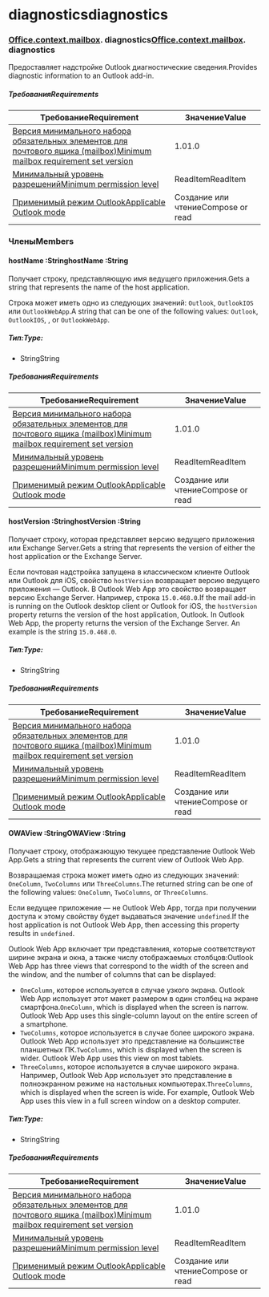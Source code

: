 
# <a name="diagnostics"></a><span data-ttu-id="0a05f-101">diagnostics</span><span class="sxs-lookup"><span data-stu-id="0a05f-101">diagnostics</span></span>

### <span data-ttu-id="0a05f-p101">[Office](Office.md)[.context](Office.context.md)[.mailbox](Office.context.mailbox.md). diagnostics</span><span class="sxs-lookup"><span data-stu-id="0a05f-p101">[Office](Office.md)[.context](Office.context.md)[.mailbox](Office.context.mailbox.md). diagnostics</span></span>

<span data-ttu-id="0a05f-104">Предоставляет надстройке Outlook диагностические сведения.</span><span class="sxs-lookup"><span data-stu-id="0a05f-104">Provides diagnostic information to an Outlook add-in.</span></span>

##### <a name="requirements"></a><span data-ttu-id="0a05f-105">Требования</span><span class="sxs-lookup"><span data-stu-id="0a05f-105">Requirements</span></span>

|<span data-ttu-id="0a05f-106">Требование</span><span class="sxs-lookup"><span data-stu-id="0a05f-106">Requirement</span></span>| <span data-ttu-id="0a05f-107">Значение</span><span class="sxs-lookup"><span data-stu-id="0a05f-107">Value</span></span>|
|---|---|
|[<span data-ttu-id="0a05f-108">Версия минимального набора обязательных элементов для почтового ящика (mailbox)</span><span class="sxs-lookup"><span data-stu-id="0a05f-108">Minimum mailbox requirement set version</span></span>](/office/dev/add-ins/reference/requirement-sets/outlook-api-requirement-sets)| <span data-ttu-id="0a05f-109">1.0</span><span class="sxs-lookup"><span data-stu-id="0a05f-109">1.0</span></span>|
|[<span data-ttu-id="0a05f-110">Минимальный уровень разрешений</span><span class="sxs-lookup"><span data-stu-id="0a05f-110">Minimum permission level</span></span>](https://docs.microsoft.com/outlook/add-ins/understanding-outlook-add-in-permissions)| <span data-ttu-id="0a05f-111">ReadItem</span><span class="sxs-lookup"><span data-stu-id="0a05f-111">ReadItem</span></span>|
|[<span data-ttu-id="0a05f-112">Применимый режим Outlook</span><span class="sxs-lookup"><span data-stu-id="0a05f-112">Applicable Outlook mode</span></span>](https://docs.microsoft.com/outlook/add-ins/#extension-points)| <span data-ttu-id="0a05f-113">Cоздание или чтение</span><span class="sxs-lookup"><span data-stu-id="0a05f-113">Compose or read</span></span>|

### <a name="members"></a><span data-ttu-id="0a05f-114">Члены</span><span class="sxs-lookup"><span data-stu-id="0a05f-114">Members</span></span>

####  <a name="hostname-string"></a><span data-ttu-id="0a05f-115">hostName :String</span><span class="sxs-lookup"><span data-stu-id="0a05f-115">hostName :String</span></span>

<span data-ttu-id="0a05f-116">Получает строку, представляющую имя ведущего приложения.</span><span class="sxs-lookup"><span data-stu-id="0a05f-116">Gets a string that represents the name of the host application.</span></span>

<span data-ttu-id="0a05f-117">Строка может иметь одно из следующих значений: `Outlook`, `OutlookIOS` или `OutlookWebApp`.</span><span class="sxs-lookup"><span data-stu-id="0a05f-117">A string that can be one of the following values: `Outlook`, `OutlookIOS`, , or `OutlookWebApp`.</span></span>

##### <a name="type"></a><span data-ttu-id="0a05f-118">Тип:</span><span class="sxs-lookup"><span data-stu-id="0a05f-118">Type:</span></span>

*   <span data-ttu-id="0a05f-119">String</span><span class="sxs-lookup"><span data-stu-id="0a05f-119">String</span></span>

##### <a name="requirements"></a><span data-ttu-id="0a05f-120">Требования</span><span class="sxs-lookup"><span data-stu-id="0a05f-120">Requirements</span></span>

|<span data-ttu-id="0a05f-121">Требование</span><span class="sxs-lookup"><span data-stu-id="0a05f-121">Requirement</span></span>| <span data-ttu-id="0a05f-122">Значение</span><span class="sxs-lookup"><span data-stu-id="0a05f-122">Value</span></span>|
|---|---|
|[<span data-ttu-id="0a05f-123">Версия минимального набора обязательных элементов для почтового ящика (mailbox)</span><span class="sxs-lookup"><span data-stu-id="0a05f-123">Minimum mailbox requirement set version</span></span>](/office/dev/add-ins/reference/requirement-sets/outlook-api-requirement-sets)| <span data-ttu-id="0a05f-124">1.0</span><span class="sxs-lookup"><span data-stu-id="0a05f-124">1.0</span></span>|
|[<span data-ttu-id="0a05f-125">Минимальный уровень разрешений</span><span class="sxs-lookup"><span data-stu-id="0a05f-125">Minimum permission level</span></span>](https://docs.microsoft.com/outlook/add-ins/understanding-outlook-add-in-permissions)| <span data-ttu-id="0a05f-126">ReadItem</span><span class="sxs-lookup"><span data-stu-id="0a05f-126">ReadItem</span></span>|
|[<span data-ttu-id="0a05f-127">Применимый режим Outlook</span><span class="sxs-lookup"><span data-stu-id="0a05f-127">Applicable Outlook mode</span></span>](https://docs.microsoft.com/outlook/add-ins/#extension-points)| <span data-ttu-id="0a05f-128">Cоздание или чтение</span><span class="sxs-lookup"><span data-stu-id="0a05f-128">Compose or read</span></span>|

####  <a name="hostversion-string"></a><span data-ttu-id="0a05f-129">hostVersion :String</span><span class="sxs-lookup"><span data-stu-id="0a05f-129">hostVersion :String</span></span>

<span data-ttu-id="0a05f-130">Получает строку, которая представляет версию ведущего приложения или Exchange Server.</span><span class="sxs-lookup"><span data-stu-id="0a05f-130">Gets a string that represents the version of either the host application or the Exchange Server.</span></span>

<span data-ttu-id="0a05f-p102">Если почтовая надстройка запущена в классическом клиенте Outlook или Outlook для iOS, свойство `hostVersion` возвращает версию ведущего приложения — Outlook. В Outlook Web App это свойство возвращает версию Exchange Server. Например, строка `15.0.468.0`.</span><span class="sxs-lookup"><span data-stu-id="0a05f-p102">If the mail add-in is running on the Outlook desktop client or Outlook for iOS, the `hostVersion` property returns the version of the host application, Outlook. In Outlook Web App, the property returns the version of the Exchange Server. An example is the string `15.0.468.0`.</span></span>

##### <a name="type"></a><span data-ttu-id="0a05f-134">Тип:</span><span class="sxs-lookup"><span data-stu-id="0a05f-134">Type:</span></span>

*   <span data-ttu-id="0a05f-135">String</span><span class="sxs-lookup"><span data-stu-id="0a05f-135">String</span></span>

##### <a name="requirements"></a><span data-ttu-id="0a05f-136">Требования</span><span class="sxs-lookup"><span data-stu-id="0a05f-136">Requirements</span></span>

|<span data-ttu-id="0a05f-137">Требование</span><span class="sxs-lookup"><span data-stu-id="0a05f-137">Requirement</span></span>| <span data-ttu-id="0a05f-138">Значение</span><span class="sxs-lookup"><span data-stu-id="0a05f-138">Value</span></span>|
|---|---|
|[<span data-ttu-id="0a05f-139">Версия минимального набора обязательных элементов для почтового ящика (mailbox)</span><span class="sxs-lookup"><span data-stu-id="0a05f-139">Minimum mailbox requirement set version</span></span>](/office/dev/add-ins/reference/requirement-sets/outlook-api-requirement-sets)| <span data-ttu-id="0a05f-140">1.0</span><span class="sxs-lookup"><span data-stu-id="0a05f-140">1.0</span></span>|
|[<span data-ttu-id="0a05f-141">Минимальный уровень разрешений</span><span class="sxs-lookup"><span data-stu-id="0a05f-141">Minimum permission level</span></span>](https://docs.microsoft.com/outlook/add-ins/understanding-outlook-add-in-permissions)| <span data-ttu-id="0a05f-142">ReadItem</span><span class="sxs-lookup"><span data-stu-id="0a05f-142">ReadItem</span></span>|
|[<span data-ttu-id="0a05f-143">Применимый режим Outlook</span><span class="sxs-lookup"><span data-stu-id="0a05f-143">Applicable Outlook mode</span></span>](https://docs.microsoft.com/outlook/add-ins/#extension-points)| <span data-ttu-id="0a05f-144">Cоздание или чтение</span><span class="sxs-lookup"><span data-stu-id="0a05f-144">Compose or read</span></span>|

####  <a name="owaview-string"></a><span data-ttu-id="0a05f-145">OWAView :String</span><span class="sxs-lookup"><span data-stu-id="0a05f-145">OWAView :String</span></span>

<span data-ttu-id="0a05f-146">Получает строку, отображающую текущее представление Outlook Web App.</span><span class="sxs-lookup"><span data-stu-id="0a05f-146">Gets a string that represents the current view of Outlook Web App.</span></span>

<span data-ttu-id="0a05f-147">Возвращаемая строка может иметь одно из следующих значений: `OneColumn`, `TwoColumns` или `ThreeColumns`.</span><span class="sxs-lookup"><span data-stu-id="0a05f-147">The returned string can be one of the following values: `OneColumn`, `TwoColumns`, or `ThreeColumns`.</span></span>

<span data-ttu-id="0a05f-148">Если ведущее приложение — не Outlook Web App, тогда при получении доступа к этому свойству будет выдаваться значение `undefined`.</span><span class="sxs-lookup"><span data-stu-id="0a05f-148">If the host application is not Outlook Web App, then accessing this property results in `undefined`.</span></span>

<span data-ttu-id="0a05f-149">Outlook Web App включает три представления, которые соответствуют ширине экрана и окна, а также числу отображаемых столбцов:</span><span class="sxs-lookup"><span data-stu-id="0a05f-149">Outlook Web App has three views that correspond to the width of the screen and the window, and the number of columns that can be displayed:</span></span>

*   <span data-ttu-id="0a05f-p103">`OneColumn`, которое используется в случае узкого экрана. Outlook Web App использует этот макет размером в один столбец на экране смартфона.</span><span class="sxs-lookup"><span data-stu-id="0a05f-p103">`OneColumn`, which is displayed when the screen is narrow. Outlook Web App uses this single-column layout on the entire screen of a smartphone.</span></span>
*   <span data-ttu-id="0a05f-p104">`TwoColumns`, которое используется в случае более широкого экрана. Outlook Web App использует это представление на большинстве планшетных ПК.</span><span class="sxs-lookup"><span data-stu-id="0a05f-p104">`TwoColumns`, which is displayed when the screen is wider. Outlook Web App uses this view on most tablets.</span></span>
*   <span data-ttu-id="0a05f-p105">`ThreeColumns`, которое используется в случае широкого экрана. Например, Outlook Web App использует это представление в полноэкранном режиме на настольных компьютерах.</span><span class="sxs-lookup"><span data-stu-id="0a05f-p105">`ThreeColumns`, which is displayed when the screen is wide. For example, Outlook Web App uses this view in a full screen window on a desktop computer.</span></span>

##### <a name="type"></a><span data-ttu-id="0a05f-156">Тип:</span><span class="sxs-lookup"><span data-stu-id="0a05f-156">Type:</span></span>

*   <span data-ttu-id="0a05f-157">String</span><span class="sxs-lookup"><span data-stu-id="0a05f-157">String</span></span>

##### <a name="requirements"></a><span data-ttu-id="0a05f-158">Требования</span><span class="sxs-lookup"><span data-stu-id="0a05f-158">Requirements</span></span>

|<span data-ttu-id="0a05f-159">Требование</span><span class="sxs-lookup"><span data-stu-id="0a05f-159">Requirement</span></span>| <span data-ttu-id="0a05f-160">Значение</span><span class="sxs-lookup"><span data-stu-id="0a05f-160">Value</span></span>|
|---|---|
|[<span data-ttu-id="0a05f-161">Версия минимального набора обязательных элементов для почтового ящика (mailbox)</span><span class="sxs-lookup"><span data-stu-id="0a05f-161">Minimum mailbox requirement set version</span></span>](/office/dev/add-ins/reference/requirement-sets/outlook-api-requirement-sets)| <span data-ttu-id="0a05f-162">1.0</span><span class="sxs-lookup"><span data-stu-id="0a05f-162">1.0</span></span>|
|[<span data-ttu-id="0a05f-163">Минимальный уровень разрешений</span><span class="sxs-lookup"><span data-stu-id="0a05f-163">Minimum permission level</span></span>](https://docs.microsoft.com/outlook/add-ins/understanding-outlook-add-in-permissions)| <span data-ttu-id="0a05f-164">ReadItem</span><span class="sxs-lookup"><span data-stu-id="0a05f-164">ReadItem</span></span>|
|[<span data-ttu-id="0a05f-165">Применимый режим Outlook</span><span class="sxs-lookup"><span data-stu-id="0a05f-165">Applicable Outlook mode</span></span>](https://docs.microsoft.com/outlook/add-ins/#extension-points)| <span data-ttu-id="0a05f-166">Cоздание или чтение</span><span class="sxs-lookup"><span data-stu-id="0a05f-166">Compose or read</span></span>|